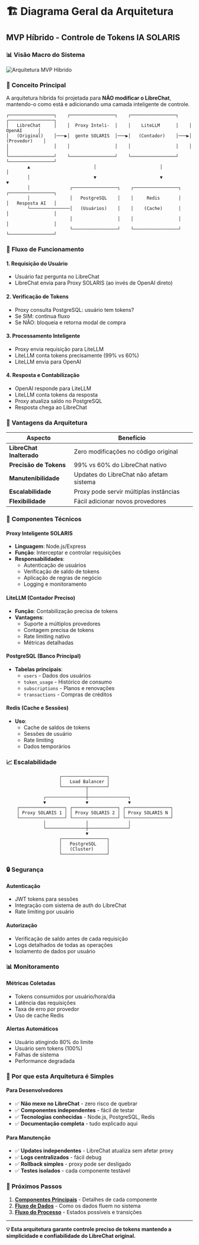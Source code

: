 # 🏗️ Diagrama Geral da Arquitetura
## MVP Híbrido - Controle de Tokens IA SOLARIS

### 📊 **Visão Macro do Sistema**

![Arquitetura MVP Híbrido](https://github.com/Solaris-Empresa/mvp-hibrido-docs/blob/main/docs/assets/diagramas/Diagrama%20de%20Arquitetura%20MVP%20H%C3%ADbrido.png)

### 🎯 **Conceito Principal**

A arquitetura híbrida foi projetada para **NÃO modificar o LibreChat**, mantendo-o como está e adicionando uma camada inteligente de controle.

```
┌─────────────────┐    ┌─────────────────┐    ┌─────────────────┐    ┌─────────────────┐
│   LibreChat     │    │  Proxy Inteli-  │    │    LiteLLM      │    │     OpenAI      │
│   (Original)    │───▶│  gente SOLARIS  │───▶│   (Contador)    │───▶│   (Provedor)    │
│                 │    │                 │    │                 │    │                 │
└─────────────────┘    └─────────────────┘    └─────────────────┘    └─────────────────┘
        ▲                        │                        │                        │
        │                        ▼                        ▼                        ▼
        │               ┌─────────────────┐    ┌─────────────────┐    ┌─────────────────┐
        │               │   PostgreSQL    │    │     Redis       │    │   Resposta AI   │
        └───────────────│   (Usuários)    │    │    (Cache)      │    │                 │
                        │                 │    │                 │    │                 │
                        └─────────────────┘    └─────────────────┘    └─────────────────┘
```

### 🔄 **Fluxo de Funcionamento**

#### **1. Requisição do Usuário**
- Usuário faz pergunta no LibreChat
- LibreChat envia para Proxy SOLARIS (ao invés de OpenAI direto)

#### **2. Verificação de Tokens**
- Proxy consulta PostgreSQL: usuário tem tokens?
- Se SIM: continua fluxo
- Se NÃO: bloqueia e retorna modal de compra

#### **3. Processamento Inteligente**
- Proxy envia requisição para LiteLLM
- LiteLLM conta tokens precisamente (99% vs 60%)
- LiteLLM envia para OpenAI

#### **4. Resposta e Contabilização**
- OpenAI responde para LiteLLM
- LiteLLM conta tokens da resposta
- Proxy atualiza saldo no PostgreSQL
- Resposta chega ao LibreChat

### 🎯 **Vantagens da Arquitetura**

| Aspecto | Benefício |
|---------|-----------|
| **LibreChat Inalterado** | Zero modificações no código original |
| **Precisão de Tokens** | 99% vs 60% do LibreChat nativo |
| **Manutenibilidade** | Updates do LibreChat não afetam sistema |
| **Escalabilidade** | Proxy pode servir múltiplas instâncias |
| **Flexibilidade** | Fácil adicionar novos provedores |

### 🔧 **Componentes Técnicos**

#### **Proxy Inteligente SOLARIS**
- **Linguagem**: Node.js/Express
- **Função**: Interceptar e controlar requisições
- **Responsabilidades**:
  - Autenticação de usuários
  - Verificação de saldo de tokens
  - Aplicação de regras de negócio
  - Logging e monitoramento

#### **LiteLLM (Contador Preciso)**
- **Função**: Contabilização precisa de tokens
- **Vantagens**:
  - Suporte a múltiplos provedores
  - Contagem precisa de tokens
  - Rate limiting nativo
  - Métricas detalhadas

#### **PostgreSQL (Banco Principal)**
- **Tabelas principais**:
  - `users` - Dados dos usuários
  - `token_usage` - Histórico de consumo
  - `subscriptions` - Planos e renovações
  - `transactions` - Compras de créditos

#### **Redis (Cache e Sessões)**
- **Uso**:
  - Cache de saldos de tokens
  - Sessões de usuário
  - Rate limiting
  - Dados temporários

### 📈 **Escalabilidade**

```
                    ┌─────────────────┐
                    │   Load Balancer │
                    └─────────┬───────┘
                              │
              ┌───────────────┼───────────────┐
              ▼               ▼               ▼
    ┌─────────────────┐ ┌─────────────────┐ ┌─────────────────┐
    │ Proxy SOLARIS 1 │ │ Proxy SOLARIS 2 │ │ Proxy SOLARIS N │
    └─────────────────┘ └─────────────────┘ └─────────────────┘
              │               │               │
              └───────────────┼───────────────┘
                              ▼
                    ┌─────────────────┐
                    │   PostgreSQL    │
                    │   (Cluster)     │
                    └─────────────────┘
```

### 🔒 **Segurança**

#### **Autenticação**
- JWT tokens para sessões
- Integração com sistema de auth do LibreChat
- Rate limiting por usuário

#### **Autorização**
- Verificação de saldo antes de cada requisição
- Logs detalhados de todas as operações
- Isolamento de dados por usuário

### 📊 **Monitoramento**

#### **Métricas Coletadas**
- Tokens consumidos por usuário/hora/dia
- Latência das requisições
- Taxa de erro por provedor
- Uso de cache Redis

#### **Alertas Automáticos**
- Usuário atingindo 80% do limite
- Usuário sem tokens (100%)
- Falhas de sistema
- Performance degradada

### 🎯 **Por que esta Arquitetura é Simples**

#### **Para Desenvolvedores**
- ✅ **Não mexe no LibreChat** - zero risco de quebrar
- ✅ **Componentes independentes** - fácil de testar
- ✅ **Tecnologias conhecidas** - Node.js, PostgreSQL, Redis
- ✅ **Documentação completa** - tudo explicado aqui

#### **Para Manutenção**
- ✅ **Updates independentes** - LibreChat atualiza sem afetar proxy
- ✅ **Logs centralizados** - fácil debug
- ✅ **Rollback simples** - proxy pode ser desligado
- ✅ **Testes isolados** - cada componente testável

### 🚀 **Próximos Passos**

1. **[Componentes Principais](https://github.com/Solaris-Empresa/mvp-hibrido-docs/blob/main/docs/assets/diagramas/Diagrama%20de%20Componentes%20T%C3%A9cnicos.png)** - Detalhes de cada componente
2. **[Fluxo de Dados](https://github.com/Solaris-Empresa/mvp-hibrido-docs/blob/main/docs/assets/diagramas/Diagrama%20de%20Fluxo%20de%20Dados.png)** - Como os dados fluem no sistema
3. **[Fluxo do Processo](https://github.com/Solaris-Empresa/mvp-hibrido-docs/blob/main/docs/assets/diagramas/Processo%20de%20Neg%C3%B3cio%20Ciclo%20Mensal%20de%20Tokens.png)** - Estados possíveis e transições

---

**💡 Esta arquitetura garante controle preciso de tokens mantendo a simplicidade e confiabilidade do LibreChat original.**

